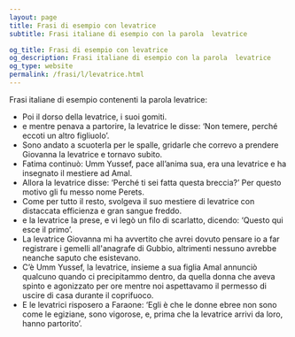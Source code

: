 ```yaml
---
layout: page
title: Frasi di esempio con levatrice 
subtitle: Frasi italiane di esempio con la parola  levatrice

og_title: Frasi di esempio con levatrice 
og_description: Frasi italiane di esempio con la parola  levatrice
og_type: website
permalink: /frasi/l/levatrice.html
---
```


Frasi italiane di esempio contenenti la parola levatrice:


- Poi il dorso della levatrice, i suoi gomiti.
- e mentre penava a partorire, la levatrice le disse: ‘Non temere, perché eccoti un altro figliuolo’.
- Sono andato a scuoterla per le spalle, gridarle che correvo a prendere Giovanna la levatrice e tornavo subito.
- Fatima continuò: Umm Yussef, pace all’anima sua, era una levatrice e ha insegnato il mestiere ad Amal.
- Allora la levatrice disse: ‘Perché ti sei fatta questa breccia?’ Per questo motivo gli fu messo nome Perets.
- Come per tutto il resto, svolgeva il suo mestiere di levatrice con distaccata efficienza e gran sangue freddo.
- e la levatrice la prese, e vi legò un filo di scarlatto, dicendo: ‘Questo qui esce il primo’.
- La levatrice Giovanna mi ha avvertito che avrei dovuto pensare io a far registrare i gemelli all'anagrafe di Gubbio, altrimenti nessuno avrebbe neanche saputo che esistevano.
- C’è Umm Yussef, la levatrice, insieme a sua figlia Amal annunciò qualcuno quando ci precipitammo dentro, da quella donna che aveva spinto e agonizzato per ore mentre noi aspettavamo il permesso di uscire di casa durante il coprifuoco.
- E le levatrici risposero a Faraone: ‘Egli è che le donne ebree non sono come le egiziane, sono vigorose, e, prima che la levatrice arrivi da loro, hanno partorito’.
